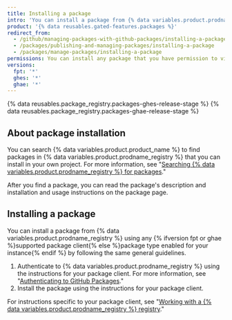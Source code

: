 ```yaml
---
title: Installing a package
intro: 'You can install a package from {% data variables.product.prodname_registry %} and use the package as a dependency in your own project.'
product: '{% data reusables.gated-features.packages %}'
redirect_from:
  - /github/managing-packages-with-github-packages/installing-a-package
  - /packages/publishing-and-managing-packages/installing-a-package
  - /packages/manage-packages/installing-a-package
permissions: You can install any package that you have permission to view.
versions:
  fpt: '*'
  ghes: '*'
  ghae: '*'
---
```


{% data reusables.package_registry.packages-ghes-release-stage %}
{% data reusables.package_registry.packages-ghae-release-stage %}

## About package installation

You can search {% data variables.product.product_name %} to find packages in {% data variables.product.prodname_registry %} that you can install in your own project. For more information, see "[Searching {% data variables.product.prodname_registry %} for packages](/search-github/searching-on-github/searching-for-packages)."

After you find a package, you can read the package's description and installation and usage instructions on the package page.

## Installing a package

You can install a package from {% data variables.product.prodname_registry %} using any {% ifversion fpt or ghae %}supported package client{% else %}package type enabled for your instance{% endif %} by following the same general guidelines.

1. Authenticate to {% data variables.product.prodname_registry %} using the instructions for your package client. For more information, see "[Authenticating to GitHub Packages](/packages/learn-github-packages/introduction-to-github-packages#authenticating-to-github-packages)."
2. Install the package using the instructions for your package client.

For instructions specific to your package client, see "[Working with a {% data variables.product.prodname_registry %} registry](/packages/working-with-a-github-packages-registry)."
